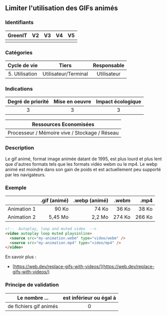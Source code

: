 ## Limiter l'utilisation des GIFs animés

### Identifiants

| GreenIT | V2  | V3  | V4  | V5  |
| :-----: | :-: | :-: | :-: | :-: |
|         |     |     |     |     |

### Catégories

|  Cycle de vie  |        Tiers         | Responsable |
| :------------: | :------------------: | :---------: |
| 5. Utilisation | Utilisateur/Terminal | Utilisateur |

### Indications

| Degré de priorité | Mise en oeuvre | Impact écologique |
| :---------------: | :------------: | :---------------: |
|         3         |       3        |         3         |

|            Ressources Economisées             |
| :-------------------------------------------: |
| Processeur / Mémoire vive / Stockage / Réseau |

### Description

Le gif animé, format image animée datant de 1995, est plus lourd et plus lent que d'autres formats tels que les formats vidéo webm ou le mp4.
Le webp animé est moindre dans son gain de poids et est actuellement peu supporté par les navigateurs.

### Exemple

|             | .gif (animé) | .webp (animé) |  .webm |   .mp4 |
| :---------- | -----------: | ------------: | -----: | -----: |
| Animation 1 |        90 Ko |         74 Ko |  36 Ko |  38 Ko |
| Animation 2 |      5,45 Mo |        2,2 Mo | 274 Ko | 266 Ko |

```html
<!--  Autoplay, loop and muted video  -->
<video autoplay loop muted playsinline>
  <source src="my-animation.webm" type="video/webm" />
  <source src="my-animation.mp4" type="video/mp4" />
</video>
```

En savoir plus :

- [https://web.dev/replace-gifs-with-videos/](https://web.dev/replace-gifs-with-videos/)

### Principe de validation

| Le nombre ...          | est inférieur ou égal à |
| ---------------------- | :---------------------: |
| de fichiers gif animés |            0            |
